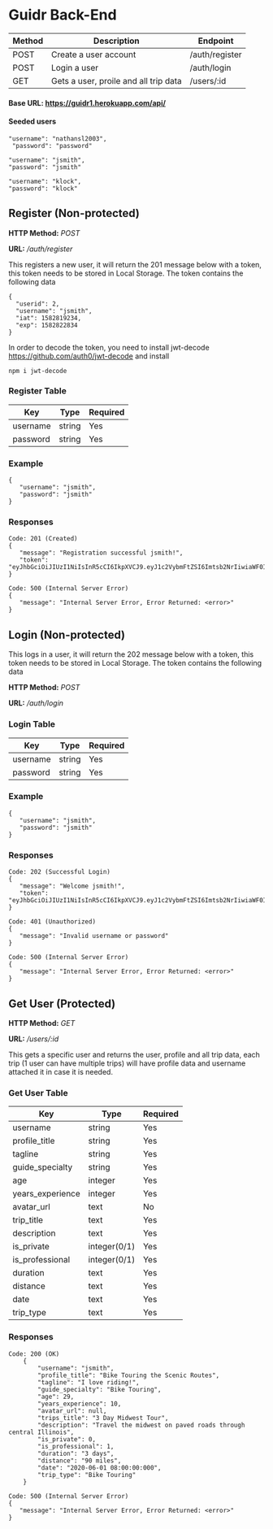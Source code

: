 # Guidr Back-End

| Method | Description                           | Endpoint         |
| ------ | ------------------------------------- | ---------------- |
| POST   | Create a user account                 | /auth/register   |
| POST   | Login a user                          | /auth/login      |
| GET    | Gets a user, proile and all trip data | /users/:id       |

#### Base URL: https://guidr1.herokuapp.com/api/

#### Seeded users
```
"username": "nathansl2003",
 "password": "password"

"username": "jsmith",
"password": "jsmith"

"username": "klock",
"password": "klock"
```

## Register (Non-protected)
**HTTP Method:** *POST*

**URL:** */auth/register*

This registers a new user, it will return the 201 message below with a token, this token needs to be stored in Local Storage.  The token contains the following data
```
{
  "userid": 2,
  "username": "jsmith",
  "iat": 1582819234,
  "exp": 1582822834
}
```

In order to decode the token, you need to install jwt-decode https://github.com/auth0/jwt-decode and install
```
npm i jwt-decode
```

### Register Table

| Key      | Type   | Required |
| -------- | ------ | -------- |
| username | string | Yes      |
| password | string | Yes      |

### Example

```
{
   "username": "jsmith",
   "password": "jsmith"
}
```

### Responses
```
Code: 201 (Created)
{
   "message": "Registration successful jsmith!",
   "token": "eyJhbGciOiJIUzI1NiIsInR5cCI6IkpXVCJ9.eyJ1c2VybmFtZSI6Imtsb2NrIiwiaWF0IjoxNTgyODE1NzEyLCJleHAiOjE1ODI4MTkzMTJ9.YaduCwtuESqfPocXdzS2ggRZVxF9lQ5fB0lh7DpXQb8"
}

Code: 500 (Internal Server Error)
{
   "message": "Internal Server Error, Error Returned: <error>"
}
```

## Login (Non-protected)
This logs in a user, it will return the 202 message below with a token, this token needs to be stored in Local Storage.  The token contains the following data

**HTTP Method:** *POST*

**URL:** */auth/login*
### Login Table

| Key      | Type   | Required |
| -------- | ------ | -------- |
| username | string | Yes      |
| password | string | Yes      |

### Example
```
{
   "username": "jsmith",
   "password": "jsmith"
}
```

### Responses
```
Code: 202 (Successful Login)
{
   "message": "Welcome jsmith!",
   "token": "eyJhbGciOiJIUzI1NiIsInR5cCI6IkpXVCJ9.eyJ1c2VybmFtZSI6Imtsb2NrIiwiaWF0IjoxNTgyODE1NzEyLCJleHAiOjE1ODI4MTkzMTJ9.YaduCwtuESqfPocXdzS2ggRZVxF9lQ5fB0lh7DpXQb8"
}

Code: 401 (Unauthorized)
{
   "message": "Invalid username or password"
}

Code: 500 (Internal Server Error)
{
   "message": "Internal Server Error, Error Returned: <error>"
}
```

## Get User (Protected)
**HTTP Method:** *GET*

**URL:** */users/:id*

This gets a specific user and returns the user, profile and all trip data, each trip (1 user can have multiple trips) will have profile data and username attached it in case it is needed.

### Get User Table

| Key              | Type            | Required |
| ---------------- | --------------  | -------- |
| username         | string          | Yes      |
| profile_title    | string          | Yes      |
| tagline          | string          | Yes      |
| guide_specialty  | string          | Yes      |
| age              | integer         | Yes      |
| years_experience | integer         | Yes      |
| avatar_url       | text            | No       |
| trip_title       | text            | Yes      |
| description      | text            | Yes      |
| is_private       | integer(0/1)    | Yes      |
| is_professional  | integer(0/1)    | Yes      |
| duration         | text            | Yes      |
| distance         | text            | Yes      |
| date             | text            | Yes      |
| trip_type        | text            | Yes      |


### Responses
```
Code: 200 (OK)
    {
        "username": "jsmith",
        "profile_title": "Bike Touring the Scenic Routes",
        "tagline": "I love riding!",
        "guide_specialty": "Bike Touring",
        "age": 29,
        "years_experience": 10,
        "avatar_url": null,
        "trips_title": "3 Day Midwest Tour",
        "description": "Travel the midwest on paved roads through central Illinois",
        "is_private": 0,
        "is_professional": 1,
        "duration": "3 days",
        "distance": "90 miles",
        "date": "2020-06-01 08:00:00:000",
        "trip_type": "Bike Touring"
    }
    
Code: 500 (Internal Server Error)
{
   "message": "Internal Server Error, Error Returned: <error>"
}
```
